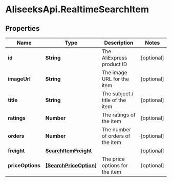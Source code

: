 # AliseeksApi.RealtimeSearchItem

## Properties
Name | Type | Description | Notes
------------ | ------------- | ------------- | -------------
**id** | **String** | The AliExpress product ID  | [optional] 
**imageUrl** | **String** | The image URL for the item  | [optional] 
**title** | **String** | The subject / title of the item  | [optional] 
**ratings** | **Number** | The ratings of the item  | [optional] 
**orders** | **Number** | The number of orders of the item  | [optional] 
**freight** | [**SearchItemFreight**](SearchItemFreight.md) |  | [optional] 
**priceOptions** | [**[SearchPriceOption]**](SearchPriceOption.md) | The price options for the item  | [optional] 



